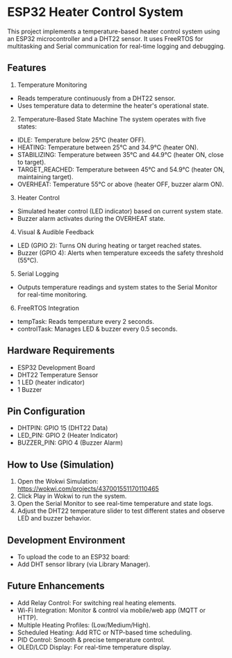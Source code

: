 
# ESP32 Heater Control System
This project implements a temperature-based heater control system using an ESP32 microcontroller and a DHT22 sensor.
It uses FreeRTOS for multitasking and Serial communication for real-time logging and debugging.

## Features
1. Temperature Monitoring
+ Reads temperature continuously from a DHT22 sensor.
+ Uses temperature data to determine the heater's operational state.

2. Temperature-Based State Machine
The system operates with five states:
+ IDLE: Temperature below 25°C (heater OFF).
+ HEATING: Temperature between 25°C and 34.9°C (heater ON).
+ STABILIZING: Temperature between 35°C and 44.9°C (heater ON, close to target).
+ TARGET_REACHED: Temperature between 45°C and 54.9°C (heater ON, maintaining target).
+ OVERHEAT: Temperature 55°C or above (heater OFF, buzzer alarm ON).

3. Heater Control
+ Simulated heater control (LED indicator) based on current system state.
+ Buzzer alarm activates during the OVERHEAT state.

4. Visual & Audible Feedback
+ LED (GPIO 2): Turns ON during heating or target reached states.
+ Buzzer (GPIO 4): Alerts when temperature exceeds the safety threshold (55°C).

5. Serial Logging
+ Outputs temperature readings and system states to the Serial Monitor for real-time monitoring.

6. FreeRTOS Integration
+ tempTask: Reads temperature every 2 seconds.
+ controlTask: Manages LED & buzzer every 0.5 seconds.

## Hardware Requirements
+ ESP32 Development Board
+ DHT22 Temperature Sensor
+ 1 LED (heater indicator)
+ 1 Buzzer

## Pin Configuration
+ DHTPIN: GPIO 15 (DHT22 Data)
+ LED_PIN: GPIO 2 (Heater Indicator)
+ BUZZER_PIN: GPIO 4 (Buzzer Alarm)

## How to Use (Simulation)
1. Open the Wokwi Simulation: https://wokwi.com/projects/437001551170110465
2. Click Play in Wokwi to run the system.
3. Open the Serial Monitor to see real-time temperature and state logs.
4. Adjust the DHT22 temperature slider to test different states and observe LED and buzzer behavior.

## Development Environment
+ To upload the code to an ESP32 board:
+ Add DHT sensor library (via Library Manager).

## Future Enhancements
+ Add Relay Control: For switching real heating elements.
+ Wi-Fi Integration: Monitor & control via mobile/web app (MQTT or HTTP).
+ Multiple Heating Profiles: (Low/Medium/High).
+ Scheduled Heating: Add RTC or NTP-based time scheduling.
+ PID Control: Smooth & precise temperature control.
+ OLED/LCD Display: For real-time temperature display.
